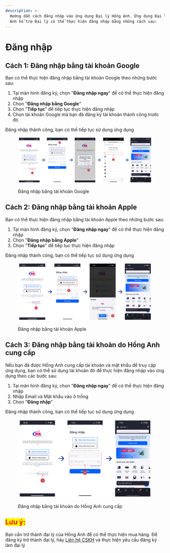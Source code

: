 ```yaml
---
description: >-
  Hướng dẫn cách đăng nhập vào ứng dụng Đại lý Hồng Anh. Ứng dụng Đại lý Hồng
  Anh hỗ trợ Đại lý có thể thực hiện đăng nhập bằng những cách sau:
---
```


# Đăng nhập

## Cách 1: Đăng nhập bằng tài khoản Google

Bạn có thể thực hiện đăng nhập bằng tài khoản Google theo những bước sau:

1. Tại màn hình đăng ký, chọn "**Đăng nhập ngay**" để có thể thực hiện đăng nhập
2. Chọn "**Đăng nhập bằng Google**"
3. Chọn "**Tiếp tục**" để tiếp tục thực hiện đăng nhập
4. Chọn tài khoản Google mà bạn đã đăng ký tài khoản thành công trước đó

Đăng nhập thành công, bạn có thể tiếp tục sử dụng ứng dụng

<figure><img src="../.gitbook/assets/Đăng nhập = Google.png" alt=""><figcaption><p>Đăng nhập bằng tài khoản Google</p></figcaption></figure>

## Cách 2: Đăng nhập bằng tài khoản Apple

Bạn có thể thực hiện đăng nhập bằng tài khoản Apple theo những bước sau:

1. Tại màn hình đăng ký, chọn "**Đăng nhập ngay**" để có thể thực hiện đăng nhập
2. Chọn "**Đăng nhập bằng Apple**"
3. Chọn "**Tiếp tục**" để tiếp tục thực hiện đăng nhập

Đăng nhập thành công, bạn có thể tiếp tục sử dụng ứng dụng

<figure><img src="../.gitbook/assets/Đăng nhập = Apple.png" alt=""><figcaption><p>Đăng nhập bằng tài khoản Apple</p></figcaption></figure>

## Cách 3: Đăng nhập bằng tài khoản do Hồng Anh cung cấp

Nếu bạn đã được Hồng Anh cung cấp tài khoản và mật khẩu để truy cập ứng dụng, bạn có thể sử dụng tài khoản đó để thực hiện đăng nhập vào ứng dụng theo các bước sau:

1. Tại màn hình đăng ký, chọn "**Đăng nhập ngay**" để có thể thực hiện đăng nhập
2. Nhập Email và Mật khẩu vào ô trống
3. Chọn "**Đăng nhập**"

Đăng nhập thành công, bạn có thể tiếp tục sử dụng ứng dụng

<figure><img src="../.gitbook/assets/mật khẩu.png" alt=""><figcaption><p>Đăng nhập bằng tài khoản do Hồng Anh cung cấp</p></figcaption></figure>

## <mark style="color:red;">Lưu ý:</mark>

Bạn cần trở thành đại lý của Hồng Anh để có thể thực hiện mua hàng. Để đăng ký trở thành đại lý, hãy [Liên hệ CSKH](lien-he-cskh.md) và thực hiện yêu cầu đăng ký làm đại lý
